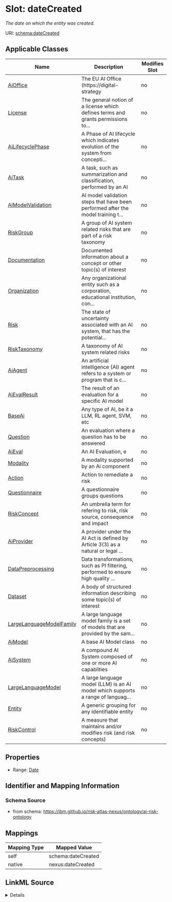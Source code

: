 

# Slot: dateCreated


_The date on which the entity was created._





URI: [schema:dateCreated](http://schema.org/dateCreated)



<!-- no inheritance hierarchy -->





## Applicable Classes

| Name | Description | Modifies Slot |
| --- | --- | --- |
| [AiOffice](AiOffice.md) | The EU AI Office (https://digital-strategy |  no  |
| [License](License.md) | The general notion of a license which defines terms and grants permissions to... |  no  |
| [AiLifecyclePhase](AiLifecyclePhase.md) | A Phase of AI lifecycle which indicates evolution of the system from concepti... |  no  |
| [AiTask](AiTask.md) | A task, such as summarization and classification, performed by an AI |  no  |
| [AiModelValidation](AiModelValidation.md) | AI model validation steps that have been performed after the model training t... |  no  |
| [RiskGroup](RiskGroup.md) | A group of AI system related risks that are part of a risk taxonomy |  no  |
| [Documentation](Documentation.md) | Documented information about a concept or other topic(s) of interest |  no  |
| [Organization](Organization.md) | Any organizational entity such as a corporation, educational institution, con... |  no  |
| [Risk](Risk.md) | The state of uncertainty associated with an AI system, that has the potential... |  no  |
| [RiskTaxonomy](RiskTaxonomy.md) | A taxonomy of AI system related risks |  no  |
| [AiAgent](AiAgent.md) | An artificial intelligence (AI) agent refers to a system or program that is c... |  no  |
| [AiEvalResult](AiEvalResult.md) | The result of an evaluation for a specific AI model |  no  |
| [BaseAi](BaseAi.md) | Any type of AI, be it a LLM, RL agent, SVM, etc |  no  |
| [Question](Question.md) | An evaluation where a question has to be answered |  no  |
| [AiEval](AiEval.md) | An AI Evaluation, e |  no  |
| [Modality](Modality.md) | A modality supported by an Ai component |  no  |
| [Action](Action.md) | Action to remediate a risk |  no  |
| [Questionnaire](Questionnaire.md) | A questionnaire groups questions |  no  |
| [RiskConcept](RiskConcept.md) | An umbrella term for refering to risk, risk source, consequence and impact |  no  |
| [AiProvider](AiProvider.md) | A provider under the AI Act is defined by Article 3(3) as a natural or legal ... |  no  |
| [DataPreprocessing](DataPreprocessing.md) | Data transformations, such as PI filtering, performed to ensure high quality ... |  no  |
| [Dataset](Dataset.md) | A body of structured information describing some topic(s) of interest |  no  |
| [LargeLanguageModelFamily](LargeLanguageModelFamily.md) | A large language model family is a set of models that are provided by the sam... |  no  |
| [AiModel](AiModel.md) | A base AI Model class |  no  |
| [AiSystem](AiSystem.md) | A compound AI System composed of one or more AI capablities |  no  |
| [LargeLanguageModel](LargeLanguageModel.md) | A large language model (LLM) is an AI model which supports a range of languag... |  no  |
| [Entity](Entity.md) | A generic grouping for any identifiable entity |  no  |
| [RiskControl](RiskControl.md) | A measure that maintains and/or modifies risk (and risk concepts) |  no  |







## Properties

* Range: [Date](Date.md)





## Identifier and Mapping Information







### Schema Source


* from schema: https://ibm.github.io/risk-atlas-nexus/ontology/ai-risk-ontology




## Mappings

| Mapping Type | Mapped Value |
| ---  | ---  |
| self | schema:dateCreated |
| native | nexus:dateCreated |




## LinkML Source

<details>
```yaml
name: dateCreated
description: The date on which the entity was created.
from_schema: https://ibm.github.io/risk-atlas-nexus/ontology/ai-risk-ontology
rank: 1000
slot_uri: schema:dateCreated
alias: dateCreated
domain_of:
- Entity
range: date
required: false

```
</details>